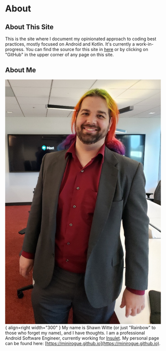 # About

## About This Site

This is the site where I document my opinionated approach to coding best practices, mostly focused on Android and Kotlin.
It's currently a work-in-progress.
You can find the source for this site in [here](https://github.com/Minirogue/shawns-guide-to-code) or by clicking on "GitHub" in the upper corner of any page on this site.

## About Me

![Image title](img/self.jpg){ align=right width="300" }
My name is Shawn Witte (or just "Rainbow" to those who forget my name), and I have thoughts.
I am a professional Android Software Engineer, currently working for [Insulet](https://www.insulet.com).
My personal page can be found here: [https://minirogue.github.io](https://minirogue.github.io).
